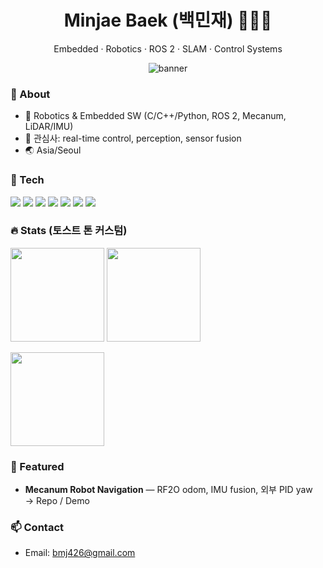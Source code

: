 <!-- Warm Toast Theme -->
<h1 align="center">Minjae Baek (백민재) 🧑🏻‍🔧</h1>
<p align="center">Embedded · Robotics · ROS 2 · SLAM · Control Systems</p>

<p align="center">
  <img src="https://raw.githubusercontent.com/bmj426/bmj426/main/assets/gh_banner_toast.svg" alt="banner"/>
</p>

### 👋 About
- 🤖 Robotics & Embedded SW (C/C++/Python, ROS 2, Mecanum, LiDAR/IMU)
- 🎯 관심사: real-time control, perception, sensor fusion
- 🌏 Asia/Seoul

### 🧰 Tech
<img src="https://img.shields.io/badge/C-5A341E?logo=c&logoColor=FFF5E6&labelColor=7A4E2D"/>
<img src="https://img.shields.io/badge/C++-5A341E?logo=cplusplus&logoColor=FFF5E6&labelColor=7A4E2D"/>
<img src="https://img.shields.io/badge/Python-5A341E?logo=python&logoColor=FFF5E6&labelColor=7A4E2D"/>
<img src="https://img.shields.io/badge/ROS%202-5A341E?logo=ros&logoColor=FFF5E6&labelColor=7A4E2D"/>
<img src="https://img.shields.io/badge/Ubuntu-5A341E?logo=ubuntu&logoColor=FFF5E6&labelColor=7A4E2D"/>
<img src="https://img.shields.io/badge/Jetson-5A341E?logo=nvidia&logoColor=FFF5E6&labelColor=7A4E2D"/>
<img src="https://img.shields.io/badge/Raspberry%20Pi-5A341E?logo=raspberrypi&logoColor=FFF5E6&labelColor=7A4E2D"/>

### 🔥 Stats (토스트 톤 커스텀)
<p>
  <img height="150" src="https://github-readme-stats.vercel.app/api?username=YOUR_USERNAME&show_icons=true&rank_icon=github&title_color=5A341E&text_color=5A341E&icon_color=7A4E2D&bg_color=FFF5E6&hide_border=true"/>
  <img height="150" src="https://github-readme-stats.vercel.app/api/top-langs/?username=YOUR_USERNAME&layout=compact&title_color=5A341E&text_color=5A341E&bg_color=FFF5E6&hide_border=true"/>
</p>
<p>
  <img height="150" src="https://streak-stats.demolab.com?user=YOUR_USERNAME&background=FFF5E6&ring=7A4E2D&fire=D6A676&currStreakNum=5A341E&sideNums=5A341E&currStreakLabel=7A4E2D&sideLabels=5A341E&dates=7A4E2D&hide_border=true"/>
</p>

### 🧩 Featured
- **Mecanum Robot Navigation** — RF2O odom, IMU fusion, 외부 PID yaw  
  → Repo / Demo

### 📫 Contact
- Email: bmj426@gmail.com
